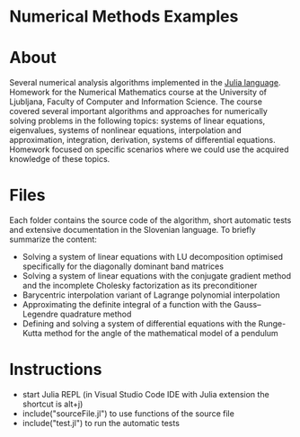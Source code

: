 # Numerical Methods Examples

# About
Several numerical analysis algorithms implemented in the [Julia language](https://julialang.org/).
Homework for the Numerical Mathematics course at the University of Ljubljana, Faculty of Computer and Information Science. The course covered several important algorithms and approaches for numerically solving problems in the following topics: systems of linear equations, eigenvalues, systems of nonlinear equations, interpolation and approximation, integration, derivation, systems of differential equations. 
Homework focused on specific scenarios where we could use the acquired knowledge of these topics.

# Files
Each folder contains the source code of the algorithm, short automatic tests and extensive documentation in the Slovenian language. To briefly summarize the content:
* Solving a system of linear equations with LU decomposition optimised specifically for the diagonally dominant band matrices
* Solving a system of linear equations with the conjugate gradient method and the incomplete Cholesky factorization as its preconditioner
* Barycentric interpolation variant of Lagrange polynomial interpolation 
* Approximating the definite integral of a function with the Gauss–Legendre quadrature method 
* Defining and solving a system of differential equations with the Runge-Kutta method for the angle of the mathematical model of a pendulum

# Instructions
* start Julia REPL (in Visual Studio Code IDE with Julia extension the shortcut is alt+j)
* include("sourceFile.jl") to use functions of the source file
* include("test.jl") to run the automatic tests
